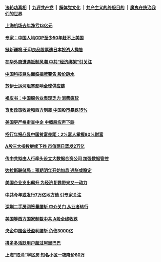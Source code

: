 

####  [法轮功真相](../../../../basic/blob/master/README.md?t=03290631) &nbsp;|&nbsp; [九评共产党](../../../../9ping.md/blob/master/README.md?t=03290631) &nbsp;|&nbsp; [解体党文化](../../../../jtdwh.md/blob/master/README.md?t=03290631)  &nbsp;|&nbsp; [共产主义的终极目的](../../../../gczydzjmd.md/blob/master/README.md?t=03290631) &nbsp;|&nbsp; [魔鬼在统治我们的世界](../../../../mgztzwmdsj.md/blob/master/README.md?t=03290631) 

#### [上海机场去年净亏13亿元](../pages/soh7/488531.md?t=03290631) 
#### [专家：中国人均GDP至少50年赶不上美国](../pages/soh7/488513.md?t=03290631) 
#### [挺新疆棉 无印良品股票遭日本投资人抛售](../pages/soh7/488495.md?t=03290631) 
#### [在华外商遭遇抵制风潮 中共“经济绑架”引关注](../pages/soh7/488483.md?t=03290631) 
#### [中国科技巨头面临摘牌警告 股价跳水](../pages/soh7/488165.md?t=03290631) 
#### [苏伊士运河阻塞影响全球供应链](../pages/soh7/488141.md?t=03290631) 
#### [褐皮书：中国服务业表现乏力 消费疲软](../pages/soh7/488117.md?t=03290631) 
#### [货币政策收紧和西方制裁 中国股市暴跌15%  ](../pages/soh7/488105.md?t=03290631) 
#### [美国更严格审查中企 中概股应声下跌](../pages/soh7/487754.md?t=03290631) 
#### [招行年报凸显中国贫富差距：2%富人掌握80%财富](../pages/soh7/487742.md?t=03290631) 
#### [A股三大指数继续下挫 市值两日蒸发2万亿](../pages/soh7/487733.md?t=03290631) 
#### [传中共拟由人行牵头设立大数据合资公司 加强数据管控](../pages/soh7/487688.md?t=03290631) 
#### [达拉斯联储局：预期明年开始加息 通胀或稳定](../pages/soh7/487487.md?t=03290631) 
#### [美国企业支出飙升 为经济复甦带来又一动力](../pages/soh7/487331.md?t=03290631) 
#### [中共今年或发行7万亿地方债 引专家关注](../pages/soh7/487319.md?t=03290631) 
#### [深圳二手房网签量腰斩 中介关门 从业者转行 ](../pages/soh7/487304.md?t=03290631) 
#### [美国等西方国家制裁中共  A股全线收跌](../pages/soh7/487280.md?t=03290631) 
#### [央企中国金茂盈利腰斩 负债3000亿](../pages/soh7/486947.md?t=03290631) 
#### [拼多多活跃用户超过阿里巴巴](../pages/soh7/486932.md?t=03290631) 
#### [上海“取消”学区房 知名小区一夜降价60万](../pages/soh7/486917.md?t=03290631) 
